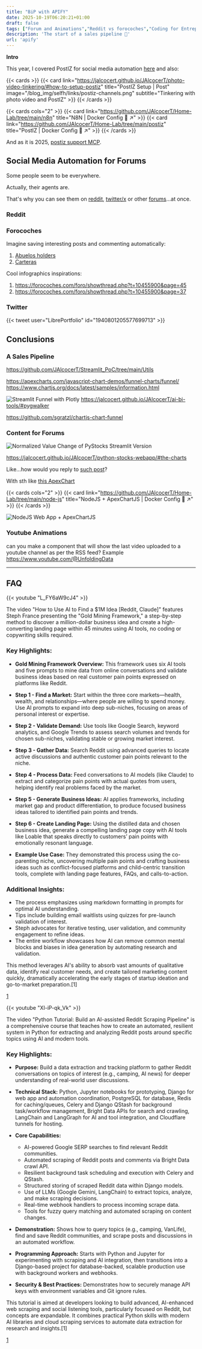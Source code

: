 ```yaml
---
title: "BiP with APIFY"
date: 2025-10-19T06:20:21+01:00
draft: false
tags: ["Forum and Animations","Reddit vs forocoches","Coding for Entrepreneurs","RSS","Post Schedule"]
description: 'The start of a sales pipeline 🤯'
url: 'apify'
---
```



**Intro**

This year, I covered PostIZ for social media automation [here](https://jalcocert.github.io/JAlcocerT/social-media-automation/#postiz) and also:

{{< cards >}}
  {{< card link="https://jalcocert.github.io/JAlcocerT/photo-video-tinkering/#how-to-setup-postiz" title="PostIZ Setup | Post" image="/blog_img/selfh/links/postiz-channels.png" subtitle="Tinkering with photo video and PostIZ" >}}
{{< /cards >}}

{{< cards cols="2" >}}
  {{< card link="https://github.com/JAlcocerT/Home-Lab/tree/main/n8n" title="N8N | Docker Config 🐋 ↗" >}}
  {{< card link="https://github.com/JAlcocerT/Home-Lab/tree/main/postiz" title="PostIZ | Docker Config 🐋 ↗" >}}
{{< /cards >}}

And as it is 2025, [postiz support MCP](https://jalcocert.github.io/JAlcocerT/social-media-automation/#positz-x-mcp).


## Social Media Automation for Forums

Some people seem to be everywhere.

Actually, their agents are.

That's why you can see them on [reddit](#reddit), [twitter/x](#twitter) or other [forums](#forocoches)...at once.


### Reddit

### Forocoches

Imagine saving interesting posts and commenting automatically:

1. [Abuelos holders](https://forocoches.com/foro/showthread.php?p=502309006#post502309006)
2. [Carteras](https://forocoches.com/foro/showthread.php?t=10385036)

Cool infographics inspirations:

1. https://forocoches.com/foro/showthread.php?t=10455900&page=45
2. https://forocoches.com/foro/showthread.php?t=10455900&page=37

### Twitter

{{< tweet user="LibrePortfolio" id="1940801205577699713" >}}


## Conclusions


### A Sales Pipeline


https://github.com/JAlcocerT/Streamlit_PoC/tree/main/Utils

https://apexcharts.com/javascript-chart-demos/funnel-charts/funnel/
https://www.chartjs.org/docs/latest/samples/information.html

![Streamlit Funnel with Plotly](/blog_img/apps/streamlit/streamlit-plotly-funnel.png)
https://jalcocert.github.io/JAlcocerT/ai-bi-tools/#pygwalker

https://github.com/sgratzl/chartjs-chart-funnel

### Content for Forums

![Normalized Value Change of PyStocks Streamlit Version](/blog_img/dev/pystocks/pystocks-vibed1.png)

https://jalcocert.github.io/JAlcocerT/python-stocks-webapp/#the-charts

Like...how would you reply to [such post](https://forocoches.com/foro/showthread.php?p=502610118#post502610118)?

With sth like [this ApexChart](https://apexcharts.com/javascript-chart-demos/mixed-charts/line-column-area/)


{{< cards cols="2" >}}
  {{< card link="https://github.com/JAlcocerT/Home-Lab/tree/main/node-js" title="NodeJS + ApexChartJS | Docker Config 🐋 ↗" >}}
{{< /cards >}}


![NodeJS Web App + ApexChartJS](/blog_img/DA/apexchartjs-nodejs.png)




### Youtube Animations


can you make a component that will show the last video uploaded to a youtube channel as per the RSS feed? Example https://www.youtube.com/@UnfoldingData


---

## FAQ

<!-- 
https://www.youtube.com/watch?v=L_FY6aW9cJ4 
-->


{{< youtube "L_FY6aW9cJ4" >}}



The video "How to Use AI to Find a $1M Idea [Reddit, Claude]" features Steph France presenting the "Gold Mining Framework," a step-by-step method to discover a million-dollar business idea and create a high-converting landing page within 45 minutes using AI tools, no coding or copywriting skills required.

### Key Highlights:

- **Gold Mining Framework Overview:** This framework uses six AI tools and five prompts to mine data from online conversations and validate business ideas based on real customer pain points expressed on platforms like Reddit.

- **Step 1 - Find a Market:** Start within the three core markets—health, wealth, and relationships—where people are willing to spend money. Use AI prompts to expand into deep sub-niches, focusing on areas of personal interest or expertise.

- **Step 2 - Validate Demand:** Use tools like Google Search, keyword analytics, and Google Trends to assess search volumes and trends for chosen sub-niches, validating stable or growing market interest.

- **Step 3 - Gather Data:** Search Reddit using advanced queries to locate active discussions and authentic customer pain points relevant to the niche.

- **Step 4 - Process Data:** Feed conversations to AI models (like Claude) to extract and categorize pain points with actual quotes from users, helping identify real problems faced by the market.

- **Step 5 - Generate Business Ideas:** AI applies frameworks, including market gap and product differentiation, to produce focused business ideas tailored to identified pain points and trends.

- **Step 6 - Create Landing Page:** Using the distilled data and chosen business idea, generate a compelling landing page copy with AI tools like Loable that speaks directly to customers’ pain points with emotionally resonant language.

- **Example Use Case:** They demonstrated this process using the co-parenting niche, uncovering multiple pain points and crafting business ideas such as conflict-focused platforms and child-centric transition tools, complete with landing page features, FAQs, and calls-to-action.

### Additional Insights:

- The process emphasizes using markdown formatting in prompts for optimal AI understanding.
- Tips include building email waitlists using quizzes for pre-launch validation of interest.
- Steph advocates for iterative testing, user validation, and community engagement to refine ideas.
- The entire workflow showcases how AI can remove common mental blocks and biases in idea generation by automating research and validation.

This method leverages AI's ability to absorb vast amounts of qualitative data, identify real customer needs, and create tailored marketing content quickly, dramatically accelerating the early stages of startup ideation and go-to-market preparation.[1]

[1](https://www.youtube.com/watch?v=L_FY6aW9cJ4)



{{< youtube "XI-iP-qk_Vk" >}}


The video "Python Tutorial: Build an AI-assisted Reddit Scraping Pipeline" is a comprehensive course that teaches how to create an automated, resilient system in Python for extracting and analyzing Reddit posts around specific topics using AI and modern tools.

### Key Highlights:

- **Purpose:** Build a data extraction and tracking platform to gather Reddit conversations on topics of interest (e.g., camping, AI news) for deeper understanding of real-world user discussions.

- **Technical Stack:** Python, Jupyter notebooks for prototyping, Django for web app and automation coordination, PostgreSQL for database, Redis for caching/queues, Celery and Django QStash for background task/workflow management, Bright Data APIs for search and crawling, LangChain and LangGraph for AI and tool integration, and Cloudflare tunnels for hosting.

- **Core Capabilities:**
  - AI-powered Google SERP searches to find relevant Reddit communities.
  - Automated scraping of Reddit posts and comments via Bright Data crawl API.
  - Resilient background task scheduling and execution with Celery and QStash.
  - Structured storing of scraped Reddit data within Django models.
  - Use of LLMs (Google Gemini, LangChain) to extract topics, analyze, and make scraping decisions.
  - Real-time webhook handlers to process incoming scrape data.
  - Tools for fuzzy query matching and automated scraping on content changes.

- **Demonstration:** Shows how to query topics (e.g., camping, VanLife), find and save Reddit communities, and scrape posts and discussions in an automated workflow.

- **Programming Approach:** Starts with Python and Jupyter for experimenting with scraping and AI integration, then transitions into a Django-based project for database-backed, scalable production use with background workers and webhooks.

- **Security & Best Practices:** Demonstrates how to securely manage API keys with environment variables and Git ignore rules.

This tutorial is aimed at developers looking to build advanced, AI-enhanced web scraping and social listening tools, particularly focused on Reddit, but concepts are expandable. It combines practical Python skills with modern AI libraries and cloud scraping services to automate data extraction for research and insights.[1]

[1](https://www.youtube.com/watch?v=XI-iP-qk_Vk)